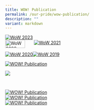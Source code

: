 ```yaml
---
title: WOW! Publication
permalink: /our-pride/wow-publication/
description: ""
variant: markdown
---
```

<div style="display:flex;">
	<a href="/files/WOW__Publication_2023__Interactive_.pdf"><img alt="WoW 2023" src="/images/WoW_2023_cover.png"></a>
</div>
<div style="display:flex;">
	<a href="/files/WOW%20Publication_Final%20draft.pdf"><img alt="WoW 2022" style="width:83%" src="/images/WOW_2022.png"></a>
	<a href="/files/WOW%20Publication%202021.pdf"><img alt="WoW 2021" src="/images/WOW%20Publication%202021.jpeg"></a>
</div>
<div style="display:flex;">
	<a href="/files/WOW%20Publication%202020.pdf"><img alt="WoW 2020" src="/images/WhatsApp%20Image%202021-11-02.jpeg"></a>
	<a href="/files/WOW%20Publication%202019.pdf"><img alt="WoW 2019" src="/images/WhatsApp%20Image%202021-11-02%20at.jpeg"></a>
</div>






[![WOW! Publication](/images/WoW_2023_cover.png)](/files/WOW__Publication_2023__Interactive_.pdf)
<br>

[![](/images/Wow%20Pulication%202022%20cover%20image.png)](/files/WOW%20Publication_Final%20draft.pdf)

<br>

[![WOW! Publication](/images/WOW%20Publication%202021.jpeg)](/files/WOW%20Publication%202021.pdf)<br>
[![WOW! Publication](/images/WhatsApp%20Image%202021-11-02.jpeg)](/files/WOW%20Publication%202020.pdf)  <br>
[![WOW! Publication](/images/WhatsApp%20Image%202021-11-02%20at.jpeg)](/files/WOW%20Publication%202019.pdf)